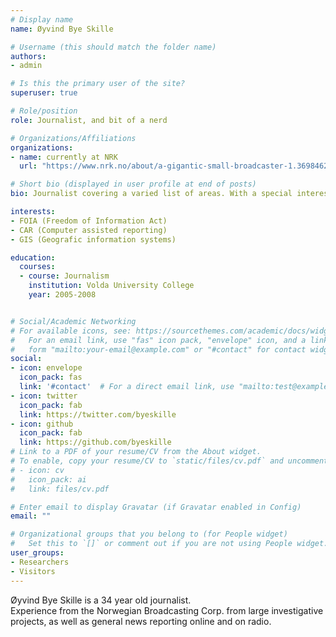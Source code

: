 ```yaml
---
# Display name
name: Øyvind Bye Skille

# Username (this should match the folder name)
authors:
- admin

# Is this the primary user of the site?
superuser: true

# Role/position
role: Journalist, and bit of a nerd

# Organizations/Affiliations
organizations:
- name: currently at NRK
  url: "https://www.nrk.no/about/a-gigantic-small-broadcaster-1.3698462"

# Short bio (displayed in user profile at end of posts)
bio: Journalist covering a varied list of areas. With a special interest in FOIA, GIS, and CAR.

interests:
- FOIA (Freedom of Information Act)
- CAR (Computer assisted reporting)
- GIS (Geografic information systems)

education:
  courses:
  - course: Journalism
    institution: Volda University College
    year: 2005-2008


# Social/Academic Networking
# For available icons, see: https://sourcethemes.com/academic/docs/widgets/#icons
#   For an email link, use "fas" icon pack, "envelope" icon, and a link in the
#   form "mailto:your-email@example.com" or "#contact" for contact widget.
social:
- icon: envelope
  icon_pack: fas
  link: '#contact'  # For a direct email link, use "mailto:test@example.org".
- icon: twitter
  icon_pack: fab
  link: https://twitter.com/byeskille
- icon: github
  icon_pack: fab
  link: https://github.com/byeskille
# Link to a PDF of your resume/CV from the About widget.
# To enable, copy your resume/CV to `static/files/cv.pdf` and uncomment the lines below.  
# - icon: cv
#   icon_pack: ai
#   link: files/cv.pdf

# Enter email to display Gravatar (if Gravatar enabled in Config)
email: ""

# Organizational groups that you belong to (for People widget)
#   Set this to `[]` or comment out if you are not using People widget.  
user_groups:
- Researchers
- Visitors
---
```


Øyvind Bye Skille is a 34 year old journalist.<br/> Experience from the Norwegian Broadcasting Corp. from large investigative projects, as well as general news reporting online and on radio.
